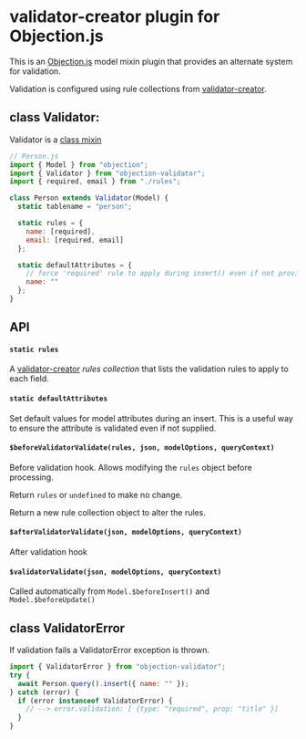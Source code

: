 # validator-creator plugin for Objection.js

This is an [Objection.js](https://vincit.github.io/objection.js/) model mixin
plugin that provides an alternate system for validation.

Validation is configured using rule collections from
[validator-creator](https://github.com/ttoohey/validator-creator).

## class Validator:

Validator is a [class mixin](https://vincit.github.io/objection.js/guide/plugins.html#_3rd-party-plugins)

```js
// Person.js
import { Model } from "objection";
import { Validator } from "objection-validator";
import { required, email } from "./rules";

class Person extends Validator(Model) {
  static tablename = "person";

  static rules = {
    name: [required],
    email: [required, email]
  };

  static defaultAttributes = {
    // force 'required' rule to apply during insert() even if not provided
    name: ""
  };
}
```

## API

#### `static rules`

A [validator-creator](https://github.com/ttoohey/validator-creator) _rules collection_ that lists the validation rules to
apply to each field.

#### `static defaultAttributes`

Set default values for model attributes during an insert. This is a useful way
to ensure the attribute is validated even if not supplied.

#### `$beforeValidatorValidate(rules, json, modelOptions, queryContext)`

Before validation hook. Allows modifying the `rules` object before processing.

Return `rules` or `undefined` to make no change.

Return a new rule collection object to alter the rules.

#### `$afterValidatorValidate(json, modelOptions, queryContext)`

After validation hook

#### `$validatorValidate(json, modelOptions, queryContext)`

Called automatically from `Model.$beforeInsert()` and `Model.$beforeUpdate()`

## class ValidatorError

If validation fails a ValidatorError exception is thrown.

```js
import { ValidatorError } from "objection-validator";
try {
  await Person.query().insert({ name: "" });
} catch (error) {
  if (error instanceof ValidatorError) {
    // --> error.validation: [ {type: "required", prop: "title" }]
  }
}
```
